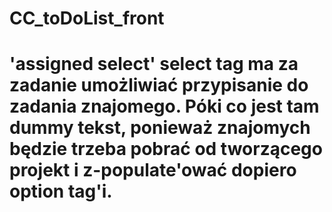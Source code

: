 # CC_toDoList_front

# 'assigned select' select tag ma za zadanie umożliwiać przypisanie do zadania znajomego. Póki co jest tam dummy tekst, ponieważ znajomych będzie trzeba pobrać od tworzącego projekt i z-populate'ować dopiero option tag'i.
